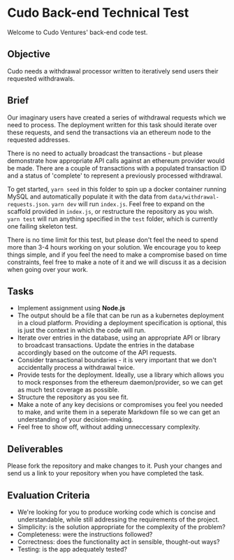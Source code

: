 # Cudo Back-end Technical Test

Welcome to Cudo Ventures' back-end code test.

## Objective

Cudo needs a withdrawal processor written to iteratively send users their requested withdrawals.

## Brief

Our imaginary users have created a series of withdrawal requests which we need to process. The deployment written for this task should iterate over these requests, and send the transactions via an ethereum node to the requested addresses.

There is no need to actually broadcast the transactions - but please demonstrate how appropriate API calls against an ethereum provider would be made. There are a couple of transactions with a populated transaction ID and a status of 'complete' to represent a previously processed withdrawal.

To get started, `yarn seed` in this folder to spin up a docker container running MySQL and automatically populate it with the data from `data/withdrawal-requests.json`. `yarn dev` will run `index.js`. Feel free to expand on the scaffold provided in `index.js`, or restructure the repository as you wish. `yarn test` will run anything specified in the `test` folder, which is currently one failing skeleton test.

There is no time limit for this test, but please don't feel the need to spend more than 3-4 hours working on your solution. We encourage you to keep things simple, and if you feel the need to make a compromise based on time constraints, feel free to make a note of it and we will discuss it as a decision when going over your work.

## Tasks

- Implement assignment using **Node.js**
- The output should be a file that can be run as a kubernetes deployment in a cloud platform. Providing a deployment specification is optional, this is just the context in which the code will run.
- Iterate over entries in the database, using an appropriate API or library to broadcast transactions. Update the entries in the database accordingly based on the outcome of the API requests.
- Consider transactional boundaries - it is very important that we don't accidentally process a withdrawal twice.
- Provide tests for the deployment. Ideally, use a library which allows you to mock responses from the ethereum daemon/provider, so we can get as much test coverage as possible.
- Structure the repository as you see fit.
- Make a note of any key decisions or compromises you feel you needed to make, and write them in a seperate Markdown file so we can get an understanding of your decision-making.
- Feel free to show off, without adding unneccessary complexity.

## Deliverables

Please fork the repository and make changes to it. Push your changes and send us a link to your repository when you have completed the task.

## Evaluation Criteria

- We're looking for you to produce working code which is concise and understandable, while still addressing the requirements of the project.
- Simplicity: is the solution appropriate for the complexity of the problem?
- Completeness: were the instructions followed?
- Correctness: does the functionality act in sensible, thought-out ways?
- Testing: is the app adequately tested?
